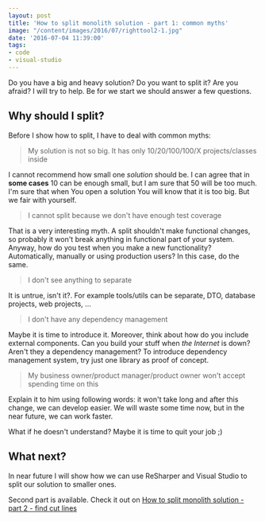 ```yaml
---
layout: post
title: 'How to split monolith solution - part 1: common myths'
image: "/content/images/2016/07/righttool2-1.jpg"
date: '2016-07-04 11:39:00'
tags:
- code
- visual-studio
---
```


Do you have a big and heavy solution? Do you want to split it? Are you afraid? 
I will try to help. Be for we start we should answer a few questions.

## Why should I split?
Before I show how to split, I have to deal with common myths:

>My solution is not so big. It has only 10/20/100/100/X projects/classes inside

I cannot recommend how small one _solution_ should be. I can agree that in **some cases** 10 can be enough small, but I am sure that 50 will be too much. I'm sure that when You open a solution You will know that it is too big. But we fair with yourself. 

>I cannot split because we don't have enough test coverage

That is a very interesting myth. A split shouldn't make functional changes, so probably it won't break anything in functional part of your system. Anyway, how do you test when you make a new functionality? Automatically, manually or using production users? In this case, do the same.

>I don't see anything to separate

It is untrue, isn't it?. For example tools/utils can be separate, DTO, database projects, web projects, ...

>I don't have any dependency management

Maybe it is time to introduce it. Moreover, think about how do you include external components. Can you build your stuff when _the Internet_ is down? Aren't they a dependency management?
To introduce dependency management system, try just one library as proof of concept. 

>My business owner/product manager/product owner won't accept spending time on this

Explain it to him using following words: it won't take long and after this change, we can develop easier. We will waste some time now, but in the near future, we can work faster.

What if he doesn't understand? Maybe it is time to quit your job ;)

## What next?
In near future I will show how we can use ReSharper and Visual Studio to split our solution to smaller ones. 

Second part is available. Check it out on [How to split monolith solution - part 2 - find cut lines](https://stapp.space/how-to-split-monolith-solution-part-2/)
